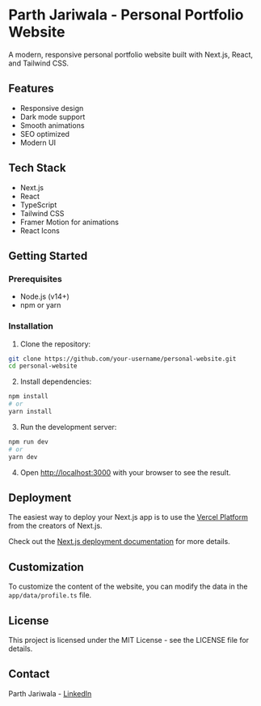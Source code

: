 # Parth Jariwala - Personal Portfolio Website

A modern, responsive personal portfolio website built with Next.js, React, and Tailwind CSS.

## Features

- Responsive design
- Dark mode support
- Smooth animations
- SEO optimized
- Modern UI

## Tech Stack

- Next.js
- React
- TypeScript
- Tailwind CSS
- Framer Motion for animations
- React Icons

## Getting Started

### Prerequisites

- Node.js (v14+)
- npm or yarn

### Installation

1. Clone the repository:
```bash
git clone https://github.com/your-username/personal-website.git
cd personal-website
```

2. Install dependencies:
```bash
npm install
# or
yarn install
```

3. Run the development server:
```bash
npm run dev
# or
yarn dev
```

4. Open [http://localhost:3000](http://localhost:3000) with your browser to see the result.

## Deployment

The easiest way to deploy your Next.js app is to use the [Vercel Platform](https://vercel.com/new?utm_medium=default-template&filter=next.js&utm_source=create-next-app&utm_campaign=create-next-app-readme) from the creators of Next.js.

Check out the [Next.js deployment documentation](https://nextjs.org/docs/deployment) for more details.

## Customization

To customize the content of the website, you can modify the data in the `app/data/profile.ts` file.

## License

This project is licensed under the MIT License - see the LICENSE file for details.

## Contact

Parth Jariwala - [LinkedIn](https://www.linkedin.com/in/parth-jariwala/)
